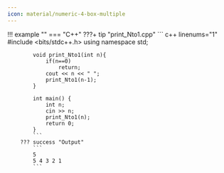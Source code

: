```yaml
---
icon: material/numeric-4-box-multiple
---
```


!!! example ""
    === "C++"
        ???+ tip "print_Nto1.cpp"
            ``` c++ linenums="1"
            #include <bits/stdc++.h>
            using namespace std;

            void print_Nto1(int n){
                if(n==0)
                    return;
                cout << n << " ";
                print_Nto1(n-1);
            }

            int main() {
                int n;
                cin >> n;
                print_Nto1(n);
                return 0;
            }
            ```
        ??? success "Output"
            ```
            5
            5 4 3 2 1
            ```